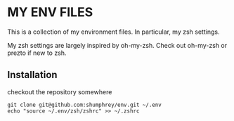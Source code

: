MY ENV FILES
============

This is a collection of my environment files.
In particular, my zsh settings.

My zsh settings are largely inspired by oh-my-zsh.
Check out oh-my-zsh or prezto if new to zsh.

Installation
------------

checkout the repository somewhere

    git clone git@github.com:shumphrey/env.git ~/.env
    echo "source ~/.env/zsh/zshrc" >> ~/.zshrc
